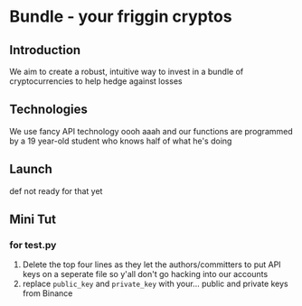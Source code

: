 # Bundle - your friggin cryptos

## Introduction
We aim to create a robust, intuitive way to invest in a bundle of cryptocurrencies to help hedge against losses

## Technologies
We use fancy API technology oooh aaah and our functions are programmed by a 19 year-old student who knows half of what he's doing

## Launch
def not ready for that yet

## Mini Tut
### for test.py
1. Delete the top four lines as they let the authors/committers to put API keys on a seperate file so y'all don't go hacking into our accounts
2. replace `public_key` and `private_key` with your... public and private keys from Binance